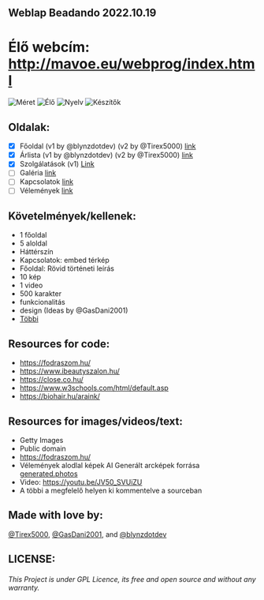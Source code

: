 ## Weblap Beadando 2022.10.19
# Élő webcím: http://mavoe.eu/webprog/index.html
![Méret](https://img.shields.io/github/repo-size/blynzdotdev/weblap-beadando)
![Élő](https://img.shields.io/website?label=weblap&up_message=%C3%A9l%C5%91&url=http%3A%2F%2Fmavoe.eu%2Fwebprog%2Findex.html)
![Nyelv](https://img.shields.io/badge/Language-HTML4-orange)
![Készítők](https://img.shields.io/github/contributors/blynzdotdev/weblap-beadando)


## Oldalak:
- [x] Főoldal (v1 by @blynzdotdev) (v2 by @Tirex5000) [link](http://mavoe.eu/webprog/index.html)
- [x] Árlista (v1 by @blynzdotdev) (v2 by @Tirex5000) [link](https://mavoe.eu/webprog/Aloldalak/arlista.html)
- [x] Szolgálatások (v1) [Link](https://mavoe.eu/webprog/Aloldalak/szolgaltatasok.html)
- [ ] Galéria [link](https://mavoe.eu/webprog/Aloldalak/galeria.html)
- [ ] Kapcsolatok [link](https://mavoe.eu/webprog/Aloldalak/kapcsolatok.html)
- [ ] Vélemények [link](https://mavoe.eu/webprog/Aloldalak/velemenyek.html)

## Követelmények/kellenek:
- 1 főoldal
- 5 aloldal
- Háttérszín 
- Kapcsolatok: embed térkép
- Főoldal: Rövid történeti leírás
- 10 kép
- 1 video
- 500 karakter
- funkcionalitás
- design (Ideas by @GasDani2001)
- [Többi](https://elearning.uni-obuda.hu/main/course/view.php?id=19752#section-5)

## Resources for code:
- https://fodraszom.hu/
- https://www.ibeautyszalon.hu/
- https://close.co.hu/
- https://www.w3schools.com/html/default.asp
- https://biohair.hu/araink/

## Resources for images/videos/text:
- Getty Images
- Public domain
- https://fodraszom.hu/
- Vélemények alodlal képek AI Generált arcképek forrása [generated.photos](https://generated.photos/faces)
- Video: https://youtu.be/JV50_SVUiZU
- A többi a megfelelő helyen ki kommentelve a sourceban

## Made with love by:
[@Tirex5000](https://github.com/Tirex5000), [@GasDani2001](https://github.com/GasDani2001), and [@blynzdotdev](https://github.com/blynzdotdev)

## LICENSE:
###### This Project is under GPL Licence, its free and open source and without any warranty. 
